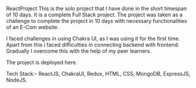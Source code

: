 ReactProject
This is the solo project that I have done in the short timespan of 10 days. It is a complete Full Stack project. The project was taken as a challenge to complete the project in 10 days with necessary functionalities of an E-Com website. 

I faced challenges in using Chakra UI, as I was using it for the first time. Apart from this i faced difficulties in connecting backend with frontend. Gradually I overcome this with the help of my peer learners.

The project is deployed here.

Tech Stack:- ReactJS, ChakraUI, Redux, HTML, CSS, MongoDB, ExpressJS, NodeJS.
